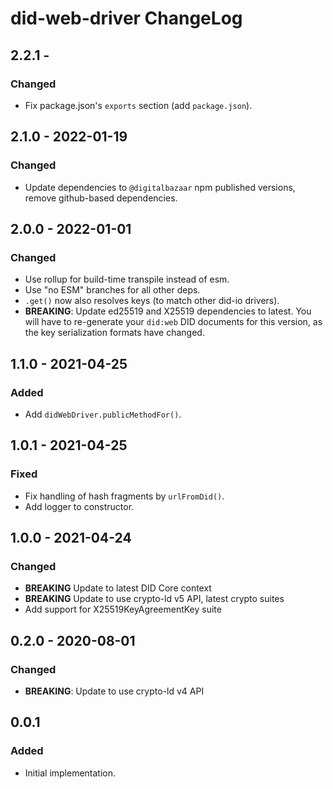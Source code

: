 # did-web-driver ChangeLog

## 2.2.1 -

### Changed
- Fix package.json's `exports` section (add `package.json`).

## 2.1.0 - 2022-01-19

### Changed
- Update dependencies to `@digitalbazaar` npm published versions, remove
  github-based dependencies.

## 2.0.0 - 2022-01-01

### Changed
- Use rollup for build-time transpile instead of esm.
- Use "no ESM" branches for all other deps.
- `.get()` now also resolves keys (to match other did-io drivers).
- **BREAKING**: Update ed25519 and X25519 dependencies to latest. You will have
  to re-generate your `did:web` DID documents for this version, as the
  key serialization formats have changed.

## 1.1.0 - 2021-04-25

### Added
- Add `didWebDriver.publicMethodFor()`.

## 1.0.1 - 2021-04-25

### Fixed
- Fix handling of hash fragments by `urlFromDid()`.
- Add logger to constructor.

## 1.0.0 - 2021-04-24

### Changed
- **BREAKING** Update to latest DID Core context
- **BREAKING** Update to use crypto-ld v5 API, latest crypto suites
- Add support for X25519KeyAgreementKey suite

## 0.2.0 - 2020-08-01

### Changed
- **BREAKING**: Update to use crypto-ld v4 API

## 0.0.1

### Added
- Initial implementation.
